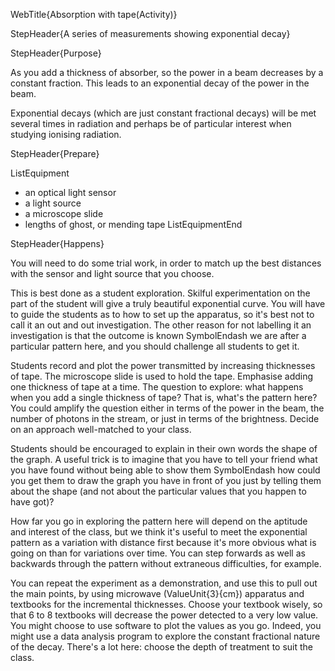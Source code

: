 WebTitle{Absorption with tape(Activity)}

StepHeader{A series of measurements showing exponential decay}

StepHeader{Purpose}

As you add a thickness of absorber, so the power in a beam decreases by a constant fraction. This leads to an exponential decay of the power in the beam.

Exponential decays (which are just constant fractional decays) will be met several times in radiation and perhaps be of particular interest when studying ionising radiation.

StepHeader{Prepare}

ListEquipment
- an optical light sensor
- a light source
- a microscope slide
- lengths of ghost, or mending tape
ListEquipmentEnd

StepHeader{Happens}

You will need to do some trial work, in order to match up the best distances with the sensor and light source that you choose.

This is best done as a student exploration. Skilful experimentation on the part of the student will give a truly beautiful exponential curve. You will have to guide the students as to how to set up the apparatus, so it's best not to call it an out and out investigation. The other reason for not labelling it an investigation is that the outcome is known SymbolEndash we are after a particular pattern here, and you should challenge all students to get it.

Students record and plot the power transmitted by increasing thicknesses of tape. The microscope slide is used to hold the tape. Emphasise adding one thickness of tape at a time. The question to explore: what happens when you add a single thickness of tape? That is, what's the pattern here? You could amplify the question either in terms of the power in the beam, the number of photons in the stream, or just in terms of the brightness. Decide on an approach well-matched to your class.

Students should be encouraged to explain in their own words the shape of the graph. A useful trick is to imagine that you have to tell your friend what you have found without being able to show them SymbolEndash how could you get them to draw the graph you have in front of you just by telling them about the shape (and not about the particular values that you happen to have got)?

How far you go in exploring the pattern here will depend on the aptitude and interest of the class, but we think it's useful to meet the exponential pattern as a variation with distance first because it's more obvious what is going on than for variations over time. You can step forwards as well as backwards through the pattern without extraneous difficulties, for example.

You can repeat the experiment as a demonstration, and use this to pull out the main points, by using microwave (ValueUnit{3}{cm}) apparatus and textbooks for the incremental thicknesses. Choose your textbook wisely, so that 6 to 8 textbooks will decrease the power detected to a very low value. You might choose to use software to plot the values as you go. Indeed, you might use a data analysis program to explore the constant fractional nature of the decay. There's a lot here: choose the depth of treatment to suit the class.

